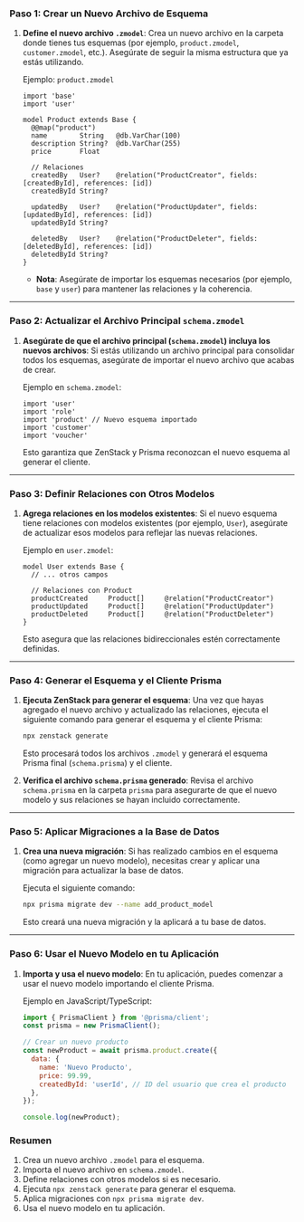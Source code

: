 ### Paso 1: Crear un Nuevo Archivo de Esquema

1. **Define el nuevo archivo `.zmodel`**:
   Crea un nuevo archivo en la carpeta donde tienes tus esquemas (por ejemplo, `product.zmodel`, `customer.zmodel`, etc.). Asegúrate de seguir la misma estructura que ya estás utilizando.

   Ejemplo: `product.zmodel`

   ```prisma
   import 'base'
   import 'user'

   model Product extends Base {
     @@map("product")
     name        String   @db.VarChar(100)
     description String?  @db.VarChar(255)
     price       Float

     // Relaciones
     createdBy   User?    @relation("ProductCreator", fields: [createdById], references: [id])
     createdById String?

     updatedBy   User?    @relation("ProductUpdater", fields: [updatedById], references: [id])
     updatedById String?

     deletedBy   User?    @relation("ProductDeleter", fields: [deletedById], references: [id])
     deletedById String?
   }
   ```

   - **Nota**: Asegúrate de importar los esquemas necesarios (por ejemplo, `base` y `user`) para mantener las relaciones y la coherencia.

---

### Paso 2: Actualizar el Archivo Principal `schema.zmodel`

1. **Asegúrate de que el archivo principal (`schema.zmodel`) incluya los nuevos archivos**:
   Si estás utilizando un archivo principal para consolidar todos los esquemas, asegúrate de importar el nuevo archivo que acabas de crear.

   Ejemplo en `schema.zmodel`:

   ```prisma
   import 'user'
   import 'role'
   import 'product' // Nuevo esquema importado
   import 'customer'
   import 'voucher'
   ```

   Esto garantiza que ZenStack y Prisma reconozcan el nuevo esquema al generar el cliente.

---

### Paso 3: Definir Relaciones con Otros Modelos

1. **Agrega relaciones en los modelos existentes**:
   Si el nuevo esquema tiene relaciones con modelos existentes (por ejemplo, `User`), asegúrate de actualizar esos modelos para reflejar las nuevas relaciones.

   Ejemplo en `user.zmodel`:

   ```prisma
   model User extends Base {
     // ... otros campos

     // Relaciones con Product
     productCreated     Product[]     @relation("ProductCreator")
     productUpdated     Product[]     @relation("ProductUpdater")
     productDeleted     Product[]     @relation("ProductDeleter")
   }
   ```

   Esto asegura que las relaciones bidireccionales estén correctamente definidas.

---

### Paso 4: Generar el Esquema y el Cliente Prisma

1. **Ejecuta ZenStack para generar el esquema**:
   Una vez que hayas agregado el nuevo archivo y actualizado las relaciones, ejecuta el siguiente comando para generar el esquema y el cliente Prisma:

   ```bash
   npx zenstack generate
   ```

   Esto procesará todos los archivos `.zmodel` y generará el esquema Prisma final (`schema.prisma`) y el cliente.

2. **Verifica el archivo `schema.prisma` generado**:
   Revisa el archivo `schema.prisma` en la carpeta `prisma` para asegurarte de que el nuevo modelo y sus relaciones se hayan incluido correctamente.

---

### Paso 5: Aplicar Migraciones a la Base de Datos

1. **Crea una nueva migración**:
   Si has realizado cambios en el esquema (como agregar un nuevo modelo), necesitas crear y aplicar una migración para actualizar la base de datos.

   Ejecuta el siguiente comando:

   ```bash
   npx prisma migrate dev --name add_product_model
   ```

   Esto creará una nueva migración y la aplicará a tu base de datos.

---

### Paso 6: Usar el Nuevo Modelo en tu Aplicación

1. **Importa y usa el nuevo modelo**:
   En tu aplicación, puedes comenzar a usar el nuevo modelo importando el cliente Prisma.

   Ejemplo en JavaScript/TypeScript:

   ```javascript
   import { PrismaClient } from '@prisma/client';
   const prisma = new PrismaClient();

   // Crear un nuevo producto
   const newProduct = await prisma.product.create({
     data: {
       name: 'Nuevo Producto',
       price: 99.99,
       createdById: 'userId', // ID del usuario que crea el producto
     },
   });

   console.log(newProduct);
   ```

### Resumen

1. Crea un nuevo archivo `.zmodel` para el esquema.
2. Importa el nuevo archivo en `schema.zmodel`.
3. Define relaciones con otros modelos si es necesario.
4. Ejecuta `npx zenstack generate` para generar el esquema.
5. Aplica migraciones con `npx prisma migrate dev`.
6. Usa el nuevo modelo en tu aplicación.
